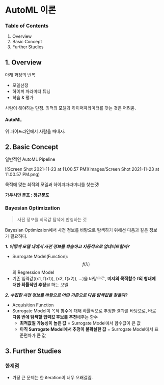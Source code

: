 # AutoML 이론

### Table of Contents

1. Overview
2. Basic Concept
3. Further Studies



## 1. Overview

아래 과정의 반복

- 모델선정
- 하이퍼 파라미터 튜닝
- 학습 & 평가

사람이 해야하는 단점. 최적의 모델과 하이퍼파라미터를 찾는 것은 어려움.

#### AutoML

위 파이프라인에서 사람을 빼내자. 



## 2. Basic Concept

일반적인 AutoML Pipeline

![Screen Shot 2021-11-23 at 11.00.57 PM](images/Screen Shot 2021-11-23 at 11.00.57 PM.png)

목적에 맞는 최적의 모델과 하이퍼파라미터를 찾는것!

**가우시안 분포 : 정규분포**

### Bayesian Optimization

> 사전 정보를 최적값 탐색에 반영하는 것

Bayesian Optimizaion에서 사전 정보를 바탕으로 탐색하기 위해선 다음과 같은 정보가 필요하다.

***1. 어떻게 모델 내에서 사전 정보를 학습하고 자동적으로 업데이트할까?***

- Surrogate Model(Function): $$f(\lambda)$$의 Regression Model
- 기존 입력값((x1, f(x1)), (x2, f(x2)), ...)을 바탕으로, **미지의 목적함수 f의 형태에 대한 확률적인 추정**을 하는 모델

***2. 수집한 사전 정보를 바탕으로 어떤 기준으로 다음 탐색값을 찾을까?***

- Acquisition Function
- Surrogate Model이 목적 함수에 대해 확률적으로 추정한 결과를 바탕으로, 바로 **다음 번에 탐색할 입력값 후보를 추천**해주는 함수
  - **최적값일 가능성이 높은 값** = Surrogate Model에서 함수값이 큰 값
  - **아직 Surrogate Model에서 추정이 불확실한 값** = Surrogate Model에서 표준편차가 큰 값



## 3. Further Studies

### 한계점

- 가장 큰 문제는 한 iteration이 너무 오래걸림.